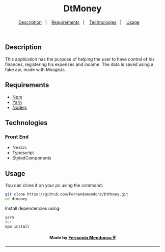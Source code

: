<h1 align="center">
 DtMoney
</h1>
<p align="center">
  <a href="#description">Description</a>&nbsp;&nbsp;&nbsp;|&nbsp;&nbsp;&nbsp;
  <a href="#requirements">Requirements</a>&nbsp;&nbsp;&nbsp;|&nbsp;&nbsp;&nbsp;
  <a href="#technologies">Technologies</a>&nbsp;&nbsp;&nbsp;|&nbsp;&nbsp;&nbsp;
  <a href="#usage">Usage</a>&nbsp;&nbsp;&nbsp;&nbsp;&nbsp;&nbsp;
</p>

<br />

## Description
  This application has the purpose of helping the user to have control of his finances, registering his expenses and income. The data is saved using a fake api, made with MirageJs.
## Requirements

- [Npm](https://www.npmjs.com/)
- [Yarn](https://yarnpkg.com/)
- [Nodejs](https://nodejs.org/en/)

## Technologies

### Front End

- NextJs
- Typescript
- StyledComponents

## Usage

You can clone it on your pc using the command:

```bash
git clone https://github.com/Fernandamendonc/DtMoney.git
cd dtmoney
```

Install dependencies using:

```bash
yarn
#or
npm install
```

<h4 align="center">
  Made by <a href="(https://github.com/Fernandamendonc)">Fernanda Mendonça 💗</a>
</h4>

<hr />
